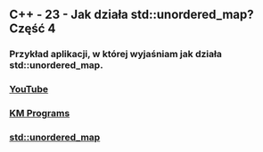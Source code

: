 ## C++ - 23 - Jak działa std::unordered_map? Część 4

### Przykład aplikacji, w której wyjaśniam jak działa std::unordered_map.

### [YouTube](https://www.youtube.com/watch?v=VEuZBmxZBJU&list=PLCXqHvi_kahyB8qML9C9f9AhilkEe8M0b&index=23)
### [KM Programs](https://km-programs.pl/)
### [std::unordered_map](https://en.cppreference.com/w/cpp/container/unordered_map)